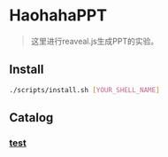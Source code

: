 # HaohahaPPT

> 这里进行reaveal.js生成PPT的实验。

## Install

```bash
./scripts/install.sh [YOUR_SHELL_NAME]
```

## Catalog

### [test](./pages/test/index.html)

